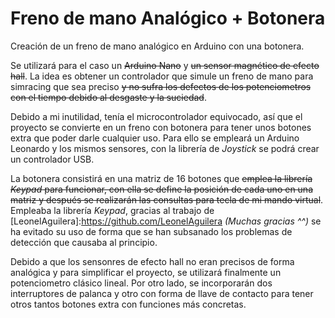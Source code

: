 # Freno de mano Analógico + Botonera
Creación de un freno de mano analógico en Arduino con una botonera.

Se utilizará para el caso un ~~Arduino Nano~~ y ~~un sensor magnético de efecto hall~~. La idea es obtener un controlador que simule un freno de mano para simracing que sea preciso ~~y no sufra los defectos de los potenciometros con el tiempo debido al desgaste y la suciedad~~.

Debido a mi inutilidad, tenía el microcontrolador equivocado, así que el proyecto se convierte en un freno con botonera para tener unos botones extra que poder darle cualquier uso. Para ello se empleará un Arduino Leonardo y los mismos sensores, con la librería de *Joystick* se podrá crear un controlador USB.

La botonera consistirá en una matriz de 16 botones que ~~emplea la librería *Keypad* para funcionar, con ella se define la posición de cada uno en una matriz y después se realizarán las consultas para tecla de mi mando virtual~~. Empleaba la librería *Keypad*, gracias al trabajo de [LeonelAguilera]:https://github.com/LeonelAguilera *(Muchas gracias ^^)* se ha evitado su uso de forma que se han subsanado los problemas de detección que causaba al principio. 

Debido a que los sensonres de efecto hall no eran precisos de forma analógica y para simplificar el proyecto, se utilizará finalmente un potenciometro clásico lineal.
Por otro lado, se incorporarán dos interruptores de palanca y otro con forma de llave de contacto para tener otros tantos botones extra con funciones más concretas.
